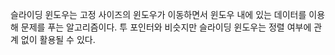 슬라이딩 윈도우는 고정 사이즈의 윈도우가 이동하면서 윈도우 내에 있는 데이터를 이용해 문제를 푸는 알고리즘이다.
투 포인터와 비슷지만 슬라이딩 윈도우는 정렬 여부에 관계 없이 활용될 수 있다.